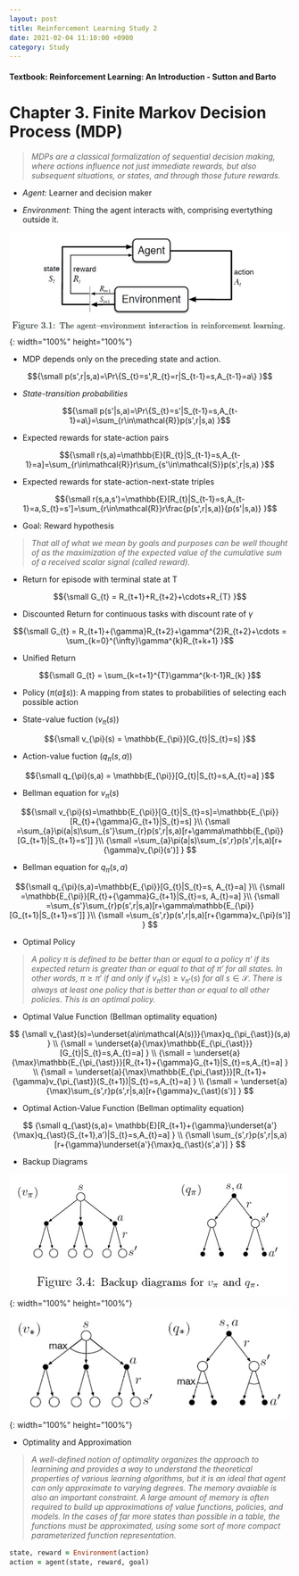 ```yaml
---
layout: post
title: Reinforcement Learning Study 2
date: 2021-02-04 11:10:00 +0900
category: Study 
---
```

#### Textbook: Reinforcement Learning: An Introduction - Sutton and Barto

# Chapter 3. Finite Markov Decision Process (MDP)
> _MDPs are a classical formalization of sequential decision making, where actions influence not just immediate rewards, but also subsequent situations, or states, and through those future rewards._

+ _Agent_: Learner and decision maker

+ _Environment_: Thing the agent interacts with, comprising evertything outside it.

![](/Figs/RL_Sutton/Ch3/Interaction.jpg){: width="100%" height="100%"}

+ MDP depends only on the preceding state and action. 

$${\small p(s',r|s,a)=\Pr\{S_{t}=s',R_{t}=r|S_{t-1}=s,A_{t-1}=a\} }$$

+ _State-transition probabilities_

$${\small  p(s'|s,a)=\Pr\{S_{t}=s'|S_{t-1}=s,A_{t-1}=a\}=\sum_{r\in\mathcal{R}}p(s',r|s,a) }$$

+ Expected rewards for state-action pairs

$${\small  r(s,a)=\mathbb{E}[R_{t}|S_{t-1}=s,A_{t-1}=a]=\sum_{r\in\mathcal{R}}r\sum_{s'\in\mathcal{S}}p(s',r|s,a) }$$

+ Expected rewards for state-action-next-state triples

$${\small  r(s,a,s')=\mathbb{E}[R_{t}|S_{t-1}=s,A_{t-1}=a,S_{t}=s']=\sum_{r\in\mathcal{R}}r\frac{p(s',r|s,a)}{p(s'|s,a)} }$$

+ Goal: Reward hypothesis

> _That all of what we mean by goals and purposes can be well thought of as the maximization of the expected value of the cumulative sum of a received scalar signal (called reward)._

+ Return for episode with terminal state at T

$${\small G_{t} = R_{t+1}+R_{t+2}+\cdots+R_{T} }$$

+ Discounted Return for continuous tasks with discount rate of $\gamma$

$${\small G_{t} = R_{t+1}+{\gamma}R_{t+2}+\gamma^{2}R_{t+2}+\cdots = \sum_{k=0}^{\infty}\gamma^{k}R_{t+k+1} }$$

+ Unified Return

$${\small G_{t} = \sum_{k=t+1}^{T}\gamma^{k-t-1}R_{k} }$$

+ Policy (${\pi}(a\|s)$): A mapping from states to probabilities of selecting each possible action

+ State-value fuction ($v_{\pi}(s)$)

$${\small v_{\pi}(s) = \mathbb{E_{\pi}}[G_{t}|S_{t}=s] }$$

+ Action-value fuction ($q_{\pi}(s,a)$)

$${\small q_{\pi}(s,a) = \mathbb{E_{\pi}}[G_{t}|S_{t}=s,A_{t}=a] }$$

+ Bellman equation for $v_{\pi}(s)$

$${\small v_{\pi}(s)=\mathbb{E_{\pi}}[G_{t}|S_{t}=s]=\mathbb{E_{\pi}}[R_{t}+{\gamma}G_{t+1}|S_{t}=s]  }\\
 {\small            =\sum_{a}\pi(a|s)\sum_{s'}\sum_{r}p(s',r|s,a)[r+\gamma\mathbb{E_{\pi}}[G_{t+1}|S_{t+1}=s']]  }\\
 {\small            =\sum_{a}\pi(a|s)\sum_{s',r}p(s',r|s,a)[r+{\gamma}v_{\pi}(s')] }
$$

+ Bellman equation for $q_{\pi}(s,a)$

$${\small q_{\pi}(s,a)=\mathbb{E_{\pi}}[G_{t}|S_{t}=s, A_{t}=a] }\\
{\small =\mathbb{E_{\pi}}[R_{t}+{\gamma}G_{t+1}|S_{t}=s, A_{t}=a]  }\\
 {\small            =\sum_{s'}\sum_{r}p(s',r|s,a)[r+\gamma\mathbb{E_{\pi}}[G_{t+1}|S_{t+1}=s']]  }\\
 {\small            =\sum_{s',r}p(s',r|s,a)[r+{\gamma}v_{\pi}(s')] }
$$

+ Optimal Policy

> _A policy $\pi$ is defined to be better than or equal to a policy $\pi'$ if its expected return is greater than or equal to that of $\pi'$ for all states. In other words,_ $\pi{\geq}\pi'$ _if and only if_ $v_{\pi}(s){\geq}v_{\pi'}(s)$ _for all_ $s\in\mathcal{S}$. _There is always at least one policy that is better than or equal to all other policies. This is an optimal policy._

+ Optimal Value Function (Bellman optimality equation)

$$
{\small v_{\ast}(s)=\underset{a\in\mathcal{A(s)}}{\max}q_{\pi_{\ast}}(s,a) } \\
{\small = \underset{a}{\max}\mathbb{E_{\pi_{\ast}}}[G_{t}|S_{t}=s,A_{t}=a] } \\
{\small = \underset{a}{\max}\mathbb{E_{\pi_{\ast}}}[R_{t+1}+{\gamma}G_{t+1}|S_{t}=s,A_{t}=a] } \\
{\small = \underset{a}{\max}\mathbb{E_{\pi_{\ast}}}[R_{t+1}+{\gamma}v_{\pi_{\ast}}(S_{t+1})|S_{t}=s,A_{t}=a] } \\
{\small = \underset{a}{\max}\sum_{s',r}p(s',r|s,a)[r+{\gamma}v_{\ast}(s')] }
$$

+ Optimal Action-Value Function (Bellman optimality equation)

$$
{\small q_{\ast}(s,a)= \mathbb{E}[R_{t+1}+{\gamma}\underset{a'}{\max}q_{\ast}(S_{t+1},a')|S_{t}=s,A_{t}=a] } \\
{\small \sum_{s',r}p(s',r|s,a)[r+{\gamma}\underset{a'}{\max}q_{\ast}(s',a')] }
$$

+ Backup Diagrams

![](/Figs/RL_Sutton/Ch3/backup_v_q.jpg){: width="100%" height="100%"}
![](/Figs/RL_Sutton/Ch3/backup_opt_v_q.jpg){: width="100%" height="100%"}

+ Optimality and Approximation

> _A well-defined notion of optimality organizes the approach to learnining and provides a way to understand the theoretical  properties of various learning algorithms, but it is an ideal that agent can only approximate to varying degrees. The memory avaiable is also an important constraint. A large amount of memory is often required to build up approximations of value functions, policies, and models. In the cases of far more states than possible in a table, the functions must be approximated, using some sort of more compact parameterized function representation._


```ruby
state, reward = Environment(action)
action = agent(state, reward, goal)
```

